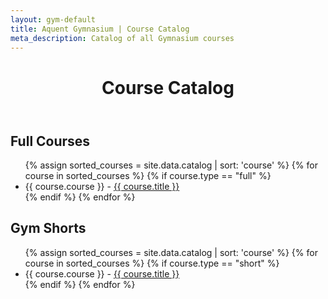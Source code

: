 ```yaml
---
layout: gym-default
title: Aquent Gymnasium | Course Catalog
meta_description: Catalog of all Gymnasium courses
---
```


<header class="main-header">
  <h1>Course Catalog</h1>
</header>


<h2>Full Courses</h2>
<ul>
{% assign sorted_courses = site.data.catalog | sort: 'course' %}
{% for course in sorted_courses %}
{% if course.type == "full" %}
<li>{{ course.course }} - <a href="{{ course.course_URL }}">{{ course.title }}</a></li>
{% endif %}
{% endfor %}
</ul>

<h2>Gym Shorts</h2>
<ul>
{% assign sorted_courses = site.data.catalog | sort: 'course' %}
{% for course in sorted_courses %}
{% if course.type == "short" %}
<li>{{ course.course }} - <a href="{{ course.course_URL }}">{{ course.title }}</a></li>
{% endif %}
{% endfor %}
</ul>
